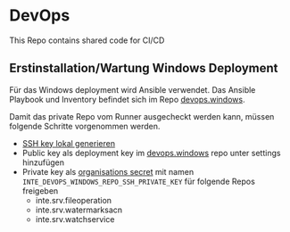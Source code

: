 # DevOps
This Repo contains shared code for CI/CD


## Erstinstallation/Wartung Windows Deployment
Für das Windows deployment wird Ansible verwendet. 
Das Ansible Playbook und Inventory befindet sich im Repo [devops.windows](https://github.com/mmz-srf/inte.devops.windows). 

Damit das private Repo vom Runner ausgecheckt werden kann, müssen folgende Schritte vorgenommen werden.

* [SSH key lokal generieren](https://docs.github.com/en/authentication/connecting-to-github-with-ssh/generating-a-new-ssh-key-and-adding-it-to-the-ssh-agent#generating-a-new-ssh-key)
* Public key als deployment key im [devops.windows](https://github.com/mmz-srf/inte.devops.windows) repo unter settings hinzufügen
* Private key als [organisations secret](https://github.com/organizations/mmz-srf/settings/secrets/actions) mit namen `INTE_DEVOPS_WINDOWS_REPO_SSH_PRIVATE_KEY` für folgende Repos freigeben
  * inte.srv.fileoperation
  * inte.srv.watermarksacn
  * inte.srv.watchservice
